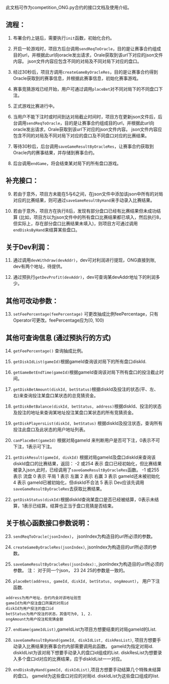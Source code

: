 此文档可作为competition_ONG.py合约的接口文档及使用介绍。

## 流程：

1. 布署合约上链后，需要执行```init```函数，初始化合约。

2. 开启一轮游戏时，项目方后台调用```sendReqToOracle```，目的是让赛事合约组成目的url，并根据此url向oracle发出请求，Orale获取到该url下对应的json文件内容。
json文件内容应包含不同的对局及不同对局下对应的盘口。

3. 经过30秒后，项目方调用```createGameByOracleRes```，目的是让赛事合约得到Oracle获取到的赛事信息，并根据此赛事信息，初始化赛事游戏。

4. 赛事竞猜游戏已经开始，用户可通过调用```placeBet```对不同对局下的不同盘口下注。

5. 正式游戏比赛进行中。

6. 当用户不能下注时或时间到达对局截止时间时，项目方在更新json文件后，后台调用```sendReqToOracle```，目的是让赛事合约组成目的url，并根据此url向oracle发出请求，Orale获取到该url下对应的json文件内容。
json文件内容应包含不同的对局及不同对局下对应的盘口及不同盘口对应的比赛结果。

7. 等待30秒后，后台调用```saveGameResultByOracleRes```，让赛事合约获取到Oracle内的赛事结果，并存储到赛事合约。

8. 后台调用```endGame```，将会结束某对局下的所有盘口游戏。

## 补充接口：
9. 若由于意外，项目方未能在5与6之间，在json文件中添加该json中所有的对局对应的比赛结果，则可通过```saveGameResultByHand```来手动录入比赛结果。

10. 若由于意外，项目方在执行8后，发现有部分盘口已经有比赛结果但未成功结算
(比如，项目方以为json文件中的所有盘口比赛结果都已填入，然后执行8，但实际上，存在部分盘口比赛结果未填入)，则项目方可通过调用```endDisksByHand```来结算某些盘口。


## 关于Dev利润：
11. 通过调用```devWithdraw(devAddr)```，dev可对利润进行提现，ONG直接到账, dev有两个地址，待提供。

12. 通过预执行```getDevProfit(devAddr)```，dev可查询某devAddr地址下的利润多少。

## 其他可改动参数：
13. ```setFeePercentage(feePercentage)``` 可更改抽成比例feePercentage，只有Operator可更改。feePercentage应为[0, 100)

## 其他可查询信息 (通过预执行的方式)

14. ```getFeePercentage()``` 查询抽成比例。

15. ```getDiskIdList(gameId)```根据gameId查询该对局下的所有盘口diskId.

16. ```getGameBetEndTime(gameId)```根据gameId查询该对局下所有盘口的投注截止时间。

17. ```getDiskBetAmount(diskId, betStatus)```根据diskId及投注的状态(平、左、右)来查询投注某盘口某状态的总竞猜资金。

18. ```getDiskBetBalance(diskId, betStatus, address)```根据diskId、投注的状态及投注的地址来查询某地址投注某盘口某状态的所有竞猜资金。

19. ```getDiskPlayersList(diskId, betStatus)``` 根据diskId及投注状态，查询所有投注此盘口及此状态的用户地址列表。

20. ```canPlaceBet(gameId)``` 根据对局gameId 来判断用户是否可下注，0表示不可下注，1表示可下注。

21. ```getDiskResult(gameId, diskId)``` 根据对局gameId及盘口diskId来查询该diskId盘口的比赛结果，返回：
    -2 或254 表示 盘口已经初始化，但比赛结果被录入json,此时，已经调用了```saveGameResultByOracleRes```函数。
    -1 或255 表示 流盘
    0 表示 平局
    1 表示 左赢
    2 表示 右赢
    3 表示 gameId还未被初始化
    4 表示 gameId已被初始化，但diskId不合法
    5 表示 Dev应该先调用```saveGameResultByOracleRes```去获取比赛结果。

22. ```getDiskStatus(diskId)```根据diskId查询某盘口是否已经被结算，0表示未结算，1表示已结算。结算也正当于盘口竞猜是否结束。


## 关于核心函数接口参数说明：

23. ```sendReqToOracle(jsonIndex)```， jsonIndex为构造目的url所必须的参数。

24. ```createGameByOracleRes(jsonIndex)```,  jsonIndex为构造目的url所必须的参数。

25. ```saveGameResultByOracleRes(jsonIndex):```, jsonIndex为构造目的url所必须的参数。
 注： 对于同一个json， 23 24 25的参数是一致的。

26. ```placeBet(address, gameId, diskId, betStatus, ongAmount)```， 用户下注函数.

```
address为用户地址，合约内会对该地址验签
gameId为用户投注盘口所属的对局id
diskId为用户投注的盘口id
betStatus为用户投注的状态，其值可为0, 1, 2.
ongAmount为用户投注和竞猜金额
```

27. ```endGame(gameIdList)```,gameIdList为项目方想要结束的对局gameId的List.

28. ```saveGameResultByHand(gameId, diskIdList, diskResList)```, 项目方想要手动录入比赛结果到赛事合约内部需要调用此函数。
gameId为指定对局id.
diskIdList为该对局下想要手动录入的盘口id组成的List.
diskResList为想要录入多个盘口id对应的比赛结果，应于diskIdList一一对应。

29. ```endDisksByHand(gameId, diskIdList)```,项目方想要手动结算几个特殊未结算的盘口。
gameId为这些盘口对应的对局id.
diskIdList为这些盘口组成的list.


